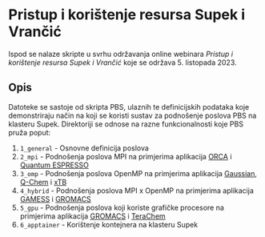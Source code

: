# Pristup i korištenje resursa Supek i Vrančić

  Ispod se nalaze skripte u svrhu održavanja online webinara *Pristup i
  korištenje resursa Supek i Vrančić* koje se održava 5. listopada 2023.

## Opis

  Datoteke se sastoje od skripta PBS, ulaznih te definicijskih podataka koje
  demonstriraju način na koji se koristi sustav za podnošenje poslova PBS na
  klasteru Supek. Direktoriji se odnose na razne funkcionalnosti koje PBS pruža
  poput:

  1. `1_general` - Osnovne definicija poslova
  2. `2_mpi` - Podnošenja poslova MPI na primjerima aplikacija [ORCA](https://wiki.srce.hr/display/NR/ORCA) i
  [Quantum ESPRESSO](https://wiki.srce.hr/display/NR/Quantum+ESPRESSO)
  3. `3_omp` - Podnošenja poslova OpenMP na primjerima aplikacija [Gaussian](https://wiki.srce.hr/display/NR/Gaussian),
  [Q-Chem](https://wiki.srce.hr/x/BemIC) i [xTB](https://wiki.srce.hr/x/DQhFBw)
  4. `4_hybrid` - Podnošenja poslova MPI x OpenMP na primjerima aplikacija
  [GAMESS](https://wiki.srce.hr/display/NR/GAMESS) i [GROMACS](https://wiki.srce.hr/display/NR/GROMACS)
  5. `5_gpu` - Podnošenja poslova koji koriste grafičke procesore na primjerima
  aplikacija [GROMACS](https://wiki.srce.hr/display/NR/GROMACS) i
  [TeraChem](https://wiki.srce.hr/display/NR/TeraChem)
  6. `6_apptainer` - Korištenje kontejnera na klasteru Supek
